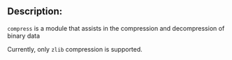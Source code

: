 ## Description:

`compress` is a module that assists in the compression and decompression of binary data

Currently, only `zlib` compression is supported.
